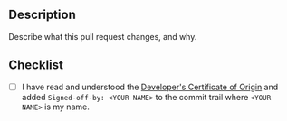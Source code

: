 <!--
Thank you for opening a pull request! 🎉

Before marking the PR ready for review, please make sure that:
- The pull request has a descriptive but not verbose title
- The description links to any existing issues
- The testing instructions are clear
- The code you submit has the necessary documentation
- You complete everything in the "Checklist" section
-->

## Description

Describe what this pull request changes, and why.

## Checklist

- [ ] I have read and understood the [Developer's Certificate of Origin] and
      added `Signed-off-by: <YOUR NAME>` to the commit trail where `<YOUR NAME>` is
      my name.

<!-- Links -->

[Developer's Certificate of Origin]: https://github.com/rulodb/rulodb/blob/main/CONTRIBUTING.md#developers-certificate-of-origin
